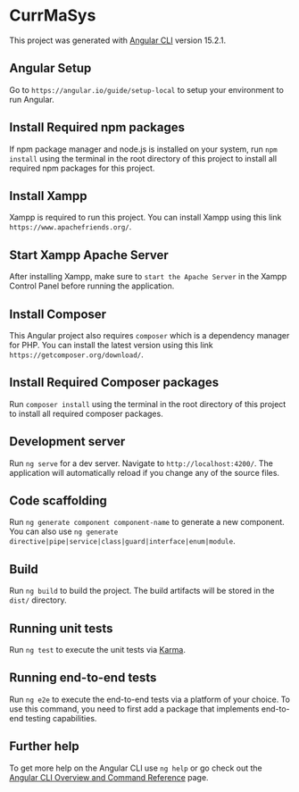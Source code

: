 # CurrMaSys

This project was generated with [Angular CLI](https://github.com/angular/angular-cli) version 15.2.1.

## Angular Setup

Go to `https://angular.io/guide/setup-local` to setup your environment to run Angular.

## Install Required npm packages

If npm package manager and node.js is installed on your system, run `npm install` using the terminal in the root directory of this project to install all required npm packages for this project.

## Install Xampp

Xampp is required to run this project. You can install Xampp using this link `https://www.apachefriends.org/`.

## Start Xampp Apache Server

After installing Xampp, make sure to `start the Apache Server` in the Xampp Control Panel before running the application.

## Install Composer

This Angular project also requires `composer` which is a dependency manager for PHP. You can install the latest version using this link `https://getcomposer.org/download/`.

## Install Required Composer packages

Run `composer install` using the terminal in the root directory of this project to install all required composer packages.

## Development server

Run `ng serve` for a dev server. Navigate to `http://localhost:4200/`. The application will automatically reload if you change any of the source files.

## Code scaffolding

Run `ng generate component component-name` to generate a new component. You can also use `ng generate directive|pipe|service|class|guard|interface|enum|module`.

## Build

Run `ng build` to build the project. The build artifacts will be stored in the `dist/` directory.

## Running unit tests

Run `ng test` to execute the unit tests via [Karma](https://karma-runner.github.io).

## Running end-to-end tests

Run `ng e2e` to execute the end-to-end tests via a platform of your choice. To use this command, you need to first add a package that implements end-to-end testing capabilities.

## Further help

To get more help on the Angular CLI use `ng help` or go check out the [Angular CLI Overview and Command Reference](https://angular.io/cli) page.
